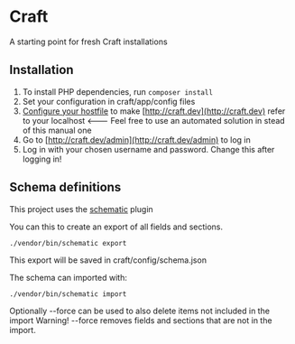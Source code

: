 # Craft

A starting point for fresh Craft installations

## Installation

1. To install PHP dependencies, run `composer install`
2. Set your configuration in craft/app/config files
3. [Configure your
hostfile](http://www.howtogeek.com/howto/27350/beginner-geek-how-to-edit-your-hosts-file/)
to make [http://craft.dev](http://craft.dev) refer to your
localhost <--- Feel free to use an automated solution in stead of this manual one
4. Go to [http://craft.dev/admin](http://craft.dev/admin) to
log in
5. Log in with your chosen username and password. Change this after logging in!

## Schema definitions

This project uses the [schematic](https://github.com/nerds-and-company/schematic) plugin

You can this to create an export of all fields and sections.

`./vendor/bin/schematic export`

This export will be saved in craft/config/schema.json

The schema can imported with:

`./vendor/bin/schematic import`

Optionally --force can be used to also delete items not included in the import
Warning! --force removes fields and sections that are not in the import.
